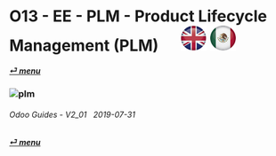 # O13 - EE - PLM - Product Lifecycle Management (PLM) &nbsp;&nbsp;&nbsp;&nbsp; [![en-uk](/doc/img/en-uk_flag_button_small.png)](/en-uk/o13/ee/plm/en-uk-o13-ee-plm-plm-guides.md) [ ![es-mx](/doc/img/es-mx_flag_button_small.png)](/es-mx/o13/ee/plm/es-mx-o13-ee-plm-plm-guides.md)
#### [_&#x23CE; menu_](/en-uk/o13/ee/en-uk-o13-ee-guides-menu.md)  
### ![plm](/doc/img/plm.png)
	
###### Odoo Guides - V2_01 &nbsp; 2019-07-31  
**[_&#x23CE; menu_](/en-uk/o13/ee/en-uk-o13-ee-guides-menu.md)**  
